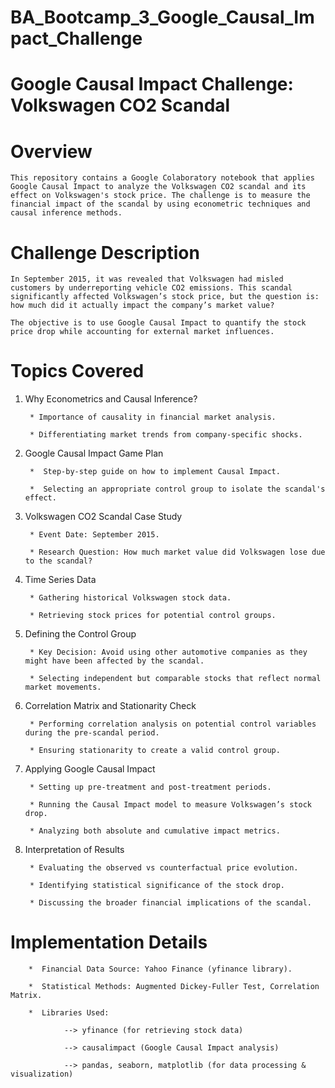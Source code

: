 # BA_Bootcamp_3_Google_Causal_Impact_Challenge


# Google Causal Impact Challenge: Volkswagen CO2 Scandal

# Overview

    This repository contains a Google Colaboratory notebook that applies Google Causal Impact to analyze the Volkswagen CO2 scandal and its effect on Volkswagen's stock price. The challenge is to measure the financial impact of the scandal by using econometric techniques and causal inference methods.

# Challenge Description

    In September 2015, it was revealed that Volkswagen had misled customers by underreporting vehicle CO2 emissions. This scandal significantly affected Volkswagen’s stock price, but the question is: how much did it actually impact the company’s market value?
    
    The objective is to use Google Causal Impact to quantify the stock price drop while accounting for external market influences.
    

# Topics Covered

1. Why Econometrics and Causal Inference?

        * Importance of causality in financial market analysis.
        
        * Differentiating market trends from company-specific shocks.

3. Google Causal Impact Game Plan

        *  Step-by-step guide on how to implement Causal Impact.
        
        *  Selecting an appropriate control group to isolate the scandal's effect.

3. Volkswagen CO2 Scandal Case Study

        * Event Date: September 2015.
        
        * Research Question: How much market value did Volkswagen lose due to the scandal?

4. Time Series Data

        * Gathering historical Volkswagen stock data.
        
        * Retrieving stock prices for potential control groups.

5. Defining the Control Group

        * Key Decision: Avoid using other automotive companies as they might have been affected by the scandal.
        
        * Selecting independent but comparable stocks that reflect normal market movements.

6. Correlation Matrix and Stationarity Check

        * Performing correlation analysis on potential control variables during the pre-scandal period.
        
        * Ensuring stationarity to create a valid control group.

7. Applying Google Causal Impact

        * Setting up pre-treatment and post-treatment periods.
        
        * Running the Causal Impact model to measure Volkswagen’s stock drop.
        
        * Analyzing both absolute and cumulative impact metrics.

8. Interpretation of Results

        * Evaluating the observed vs counterfactual price evolution.
        
        * Identifying statistical significance of the stock drop.
        
        * Discussing the broader financial implications of the scandal.


# Implementation Details

        *  Financial Data Source: Yahoo Finance (yfinance library).
        
        *  Statistical Methods: Augmented Dickey-Fuller Test, Correlation Matrix.
        
        *  Libraries Used:

                --> yfinance (for retrieving stock data)
                
                --> causalimpact (Google Causal Impact analysis)
                
                --> pandas, seaborn, matplotlib (for data processing & visualization)
